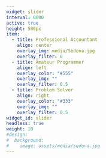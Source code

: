 ```yaml
---
widget: slider
interval: 6000
active: true
height: 500px
item:
  - title: Professional Accountant
    align: center
    overlay_img: media/Sedona.jpg
    overlay_filter: 0
  - title: Amateur Programmer
    align: left
    overlay_color: "#555"
    overlay_img: ""
    overlay_filter: 0.5
  - title: Problem Solver
    align: right
    overlay_color: "#333"
    overlay_img: ""
    overlay_filter: 0.5
widget_id: slider
headless: true
weight: 10
#design:
#  background:
#    image: assets/media/sedona.jpg
---
```

